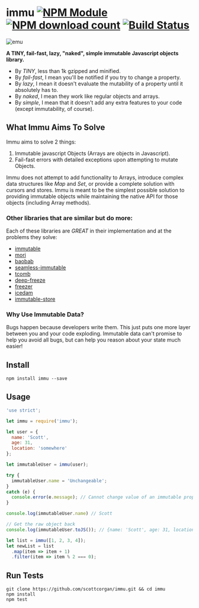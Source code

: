 # immu [![NPM Module](http://img.shields.io/npm/v/immu.svg?style=flat-square)](https://npmjs.org/package/immu) [![NPM download count](https://img.shields.io/npm/dm/immu.svg?style=flat-square)](https://npmjs.org/package/immu) [![Build Status](http://img.shields.io/travis/scottcorgan/immu.svg?style=flat-square)](https://travis-ci.org/scottcorgan/immu)

![emu](https://cloud.githubusercontent.com/assets/974723/9231290/4e67382c-40dc-11e5-84b4-fec141bc466d.jpg)

**A TINY, fail-fast, lazy, "naked", simple immutable Javascript objects library.**

* By *TINY*, less than 1k gzipped and minified.
* By *fail-fast*, I mean you'll be notified if you try to change a property.
* By *lazy*, I mean it doesn't evaluate the mutability of a property until it absolutely has to.
* By *naked*, I mean they work like regular objects and arrays.
* By *simple*, I mean that it doesn't add any extra features to your code (except immutability, of course).

## What Immu Aims To Solve

Immu aims to solve 2 things:

1. Immutable javascript Objects (Arrays are objects in Javascript).
2. Fail-fast errors with detailed exceptions upon attempting to mutate Objects.

Immu does not attempt to add functionality to Arrays, introduce complex data structures like *Map* and *Set*, or provide a complete solution with cursors and stores. Immu is meant to be the simplest possible solution to providing immutable objects while maintaining the native API for those objects (including Array methods).

### Other libraries that are similar but do more:

Each of these libraries are *GREAT* in their implementation and at the problems they solve:

* [immutable](https://github.com/facebook/immutable-js)
* [mori](https://github.com/swannodette/mori)
* [baobab](https://github.com/Yomguithereal/baobab)
* [seamless-immutable](https://github.com/rtfeldman/seamless-immutable)
* [tcomb](https://github.com/gcanti/tcomb)
* [deep-freeze](https://www.npmjs.com/package/deep-freeze)
* [freezer](https://github.com/arqex/freezer)
* [icedam](https://github.com/winkler1/icedam)
* [immutable-store](https://github.com/christianalfoni/immutable-store)

### Why Use Immutable Data?

Bugs happen because developers write them. This just puts one more layer between you and your code exploding. Immutable data can't promise to help you avoid all bugs, but can help you reason about your state much easier!

## Install

```
npm install immu --save
```

## Usage

```js
'use strict';

let immu = require('immu');

let user = {
  name: 'Scott',
  age: 31,
  location: 'somewhere'
};

let immutableUser = immu(user);

try {
  immutableUser.name = 'Unchangeable';
}
catch (e) {
  console.error(e.message); // Cannot change value of an immutable property
}

console.log(immutableUser.name) // Scott

// Get the raw object back
console.log(immutableUser.toJS()); // {name: 'Scott', age: 31, location: 'somewhere'}

let list = immu([1, 2, 3, 4]);
let newList = list
  .map(item => item + 1)
  .filter(item => item % 2 === 0);
```

## Run Tests

```
git clone https://github.com/scottcorgan/immu.git && cd immu
npm install
npm test
```

